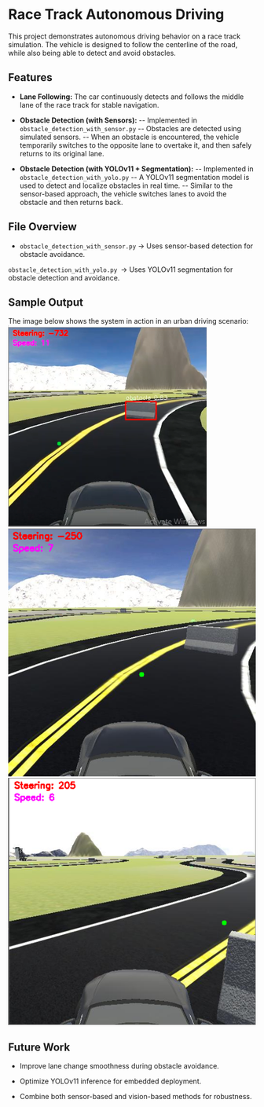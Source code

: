 # Race Track Autonomous Driving

This project demonstrates autonomous driving behavior on a race track simulation.
The vehicle is designed to follow the centerline of the road, while also being able to detect and avoid obstacles.

## Features

- **Lane Following:**
The car continuously detects and follows the middle lane of the race track for stable navigation.

- **Obstacle Detection (with Sensors):**
-- Implemented in `obstacle_detection_with_sensor.py`
-- Obstacles are detected using simulated sensors.
-- When an obstacle is encountered, the vehicle temporarily switches to the opposite lane to overtake it, and then safely returns to its original lane.

- **Obstacle Detection (with YOLOv11 + Segmentation):**
-- Implemented in `obstacle_detection_with_yolo.py`
-- A YOLOv11 segmentation model is used to detect and localize obstacles in real time.
-- Similar to the sensor-based approach, the vehicle switches lanes to avoid the obstacle and then returns back.

## File Overview

- `obstacle_detection_with_sensor.py` → Uses sensor-based detection for obstacle avoidance.

`obstacle_detection_with_yolo.py `→ Uses YOLOv11 segmentation for obstacle detection and avoidance.

## Sample Output

The image below shows the system in action in an urban driving scenario:
![m'lady](image1.png)
![m'lady](image2.png)
![m'lady](image3.png) 


## Future Work

- Improve lane change smoothness during obstacle avoidance.

- Optimize YOLOv11 inference for embedded deployment.

- Combine both sensor-based and vision-based methods for robustness.